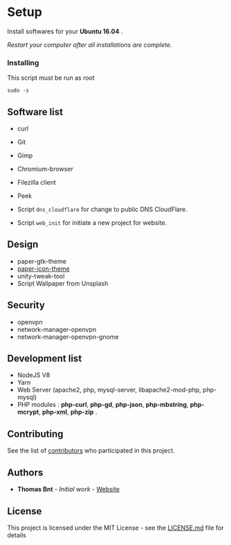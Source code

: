 # Setup

Install softwares for your **Ubuntu 16.04** .

_Restart your computer after all installations are complete._

### Installing

This script must be run as root

```
sudo -s
```

## Software list

* curl
* Git
* Gimp
* Chromium-browser
* Filezilla client
* Peek 

* Script `dns_cloudflare` for change to public DNS CloudFlare. 
* Script `web_init` for initiate a new project for website.

## Design

* paper-gtk-theme
* [paper-icon-theme](https://snwh.org/paper)
* unity-tweak-tool
* Script Wallpaper from Unsplash
   
## Security

* openvpn
* network-manager-openvpn
* network-manager-openvpn-gnome

## Development list

* NodeJS V8
* Yarn
* Web Server (apache2, php, mysql-server, libapache2-mod-php, php-mysql)
* PHP modules : **php-curl**, **php-gd**, **php-json**, **php-mbstring**, **php-mcrypt**, **php-xml**, **php-zip** .

## Contributing

See the list of [contributors](https://github.com/thomasbnt/setup-ubuntu1604/contributors) who participated in this project.

## Authors

* **Thomas Bnt** - *Initial work* - [Website](https://thomasbnt.fr/)


## License

This project is licensed under the MIT License - see the [LICENSE.md](LICENSE.md) file for details

